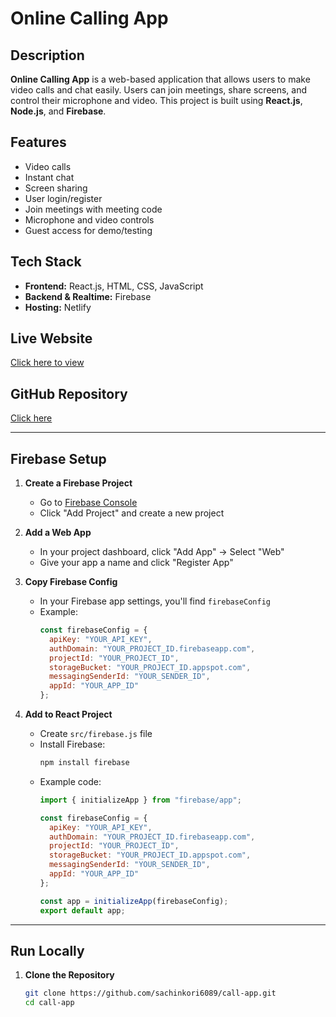 # Online Calling App

## Description
**Online Calling App** is a web-based application that allows users to make video calls and chat easily. Users can join meetings, share screens, and control their microphone and video. This project is built using **React.js**, **Node.js**, and **Firebase**.  

## Features
- Video calls  
- Instant chat  
- Screen sharing  
- User login/register  
- Join meetings with meeting code  
- Microphone and video controls  
- Guest access for demo/testing  

## Tech Stack
- **Frontend:** React.js, HTML, CSS, JavaScript  
- **Backend & Realtime:** Firebase  
- **Hosting:** Netlify  

## Live Website
[Click here to view](https://online-calling-app.netlify.app/)

## GitHub Repository
[Click here](https://github.com/sachinkori6089/call-app.git)

---

## Firebase Setup

1. **Create a Firebase Project**
   - Go to [Firebase Console](https://console.firebase.google.com/)  
   - Click "Add Project" and create a new project  

2. **Add a Web App**
   - In your project dashboard, click "Add App" → Select "Web"  
   - Give your app a name and click "Register App"  

3. **Copy Firebase Config**
   - In your Firebase app settings, you'll find `firebaseConfig`  
   - Example:
     ```javascript
     const firebaseConfig = {
       apiKey: "YOUR_API_KEY",
       authDomain: "YOUR_PROJECT_ID.firebaseapp.com",
       projectId: "YOUR_PROJECT_ID",
       storageBucket: "YOUR_PROJECT_ID.appspot.com",
       messagingSenderId: "YOUR_SENDER_ID",
       appId: "YOUR_APP_ID"
     };
     ```

4. **Add to React Project**
   - Create `src/firebase.js` file  
   - Install Firebase:
     ```bash
     npm install firebase
     ```
   - Example code:
     ```javascript
     import { initializeApp } from "firebase/app";

     const firebaseConfig = {
       apiKey: "YOUR_API_KEY",
       authDomain: "YOUR_PROJECT_ID.firebaseapp.com",
       projectId: "YOUR_PROJECT_ID",
       storageBucket: "YOUR_PROJECT_ID.appspot.com",
       messagingSenderId: "YOUR_SENDER_ID",
       appId: "YOUR_APP_ID"
     };

     const app = initializeApp(firebaseConfig);
     export default app;
     ```

---

## Run Locally

1. **Clone the Repository**
   ```bash
   git clone https://github.com/sachinkori6089/call-app.git
   cd call-app
